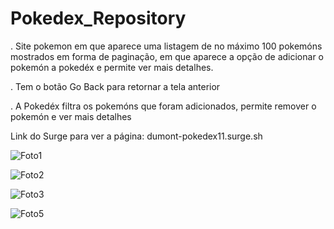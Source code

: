 # Pokedex_Repository

. Site pokemon em que aparece uma listagem de no máximo 100 pokemóns mostrados em forma de paginação, 
  em que aparece a opção de adicionar o pokemón a pokedéx e permite ver mais detalhes.
  
. Tem o botão Go Back para retornar a tela anterior

. A Pokedéx filtra os pokemóns que foram adicionados, permite remover o pokemón e ver mais detalhes

Link do Surge para ver a página: dumont-pokedex11.surge.sh

![Foto1](https://user-images.githubusercontent.com/69467366/181679773-84d27680-2187-4813-b95c-bb88e57b4e05.png)

![Foto2](https://user-images.githubusercontent.com/69467366/181679783-aa5332df-04e3-4129-926b-55f5fd27ad47.png)

![Foto3](https://user-images.githubusercontent.com/69467366/181679787-69713d5a-3b60-43ee-95eb-20788bd07766.png)

![Foto5](https://user-images.githubusercontent.com/69467366/181680137-f1591dde-65c8-4ce3-8b41-b7f28d3984d0.png)
